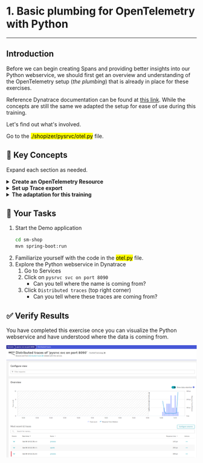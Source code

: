 # 1. Basic plumbing for OpenTelemetry with Python

---

## Introduction

Before we can begin creating Spans and providing better insights into our Python webservice, we should first get an overview and understanding of the OpenTelemetry setup (_the plumbing_) that is already in place for these exercises.

Reference Dynatrace documentation can be found at [this link](https://www.dynatrace.com/support/help/extend-dynatrace/opentelemetry/opentelemetry-traces/opentelemetry-ingest/opent-python#tabgroup--instrument-application--manual-instrumentation). While the concepts are still the same we adapted the setup for ease of use during this training.

Let's find out what's involved.

Go to the <mark>./shopizer/pysrvc/otel.py</mark> file.

## 📑 Key Concepts

Expand each section as needed.

<details>
  <summary><strong>Create an OpenTelemetry Resource</strong></summary>

  A resource is nothing more than the representation of an entity which produces telemetry data. In Dynatrace, Resources define the Services which tie together our observability signals (traces, metrics, logs). OpenTelemetry provides an implementation of `Resource` as part of its `SDK`, all we have to provide is attributes to describe this resouce.

  We use two types of attributes. 
  On lines `43-47`, we provide some static details as strings:
  ```python
  resource = {
      ResourceAttributes.SERVICE_NAME: "pysrvc svc on port 8090",
      ResourceAttributes.SERVICE_VERSION: "v1.0.0",
      "environment": "hotday"
  }
  ```

  > 📝 **Note**: `ResourceAttributes` allows us to access "semantic attributes" - industry set standards for attribute names

  On lines `49-57`, we attempt to interrogate the OneAgent for some Dynatrace-specific attributes:
  ```python
  try:
      data = ''
      with open("dt_metadata_e617c525669e072eebe3d0f08212e8f2.json") as f:
          data = json.load(open(f.read()))
      resource.update(data)
  except:
      pass    

  return resource
  ```

  > 📝 **Note**: `dt_metadata_e617c525669e072eebe3d0f08212e8f2.json` is a file that contains a path under which OneAgent writes topology-specific dimensions related to the process reading it. This means we can provide Dynatrace with OneAgent supplied information about the Process that our Resource is running on. More on this in the [online documentation](https://www.dynatrace.com/support/help/shortlink/enrich-metrics#oneagent-file-open-interface).

  Finally, these resource attributes are used on line `64` where the Resource is created:
  ```python
      resource=Resource(self.resource_props)
  ```
</details>

<details>
  <summary><strong>Set up Trace export</strong></summary>

  With a resource in place that we can link our Traces to, all we need is a way to send our Traces to Dynatrace. Dynatrace supports ingesting Traces in `OTLP` format via the [Trace Ingest API](https://www.dynatrace.com/support/help/extend-dynatrace/opentelemetry/opentelemetry-traces/opentelemetry-trace-ingest-api); this is conveniently exposed locally by the OneAgent at `http://localhost:14499/otlp/v1/traces`.

  Before we can make use of the endpoint, however, we must set up our "ingest pipeline". This consists of:
  * **Trace Provider** - mandatory to start tracing and it associates traces with a Resource
  * **Span Processor** - watches the lifecycle of spans and sends them to an exporter when appropriate; we are using a `Batch Span Processor` which batches spans together and compresses data before sending it
  * **Span Exporter** - converts the spans to the required format for the backend platform; we are using the `OTLP Span Exporter` to send spans in OTLP format to the Dynatrace API

  On lines `62-71` you can see this all in action:
  ```python
  tracer_provider = TracerProvider(
      sampler=sampling.ALWAYS_ON,
      resource=Resource(self.resource_props)
  )
  tracer_provider.add_span_processor(
      BatchSpanProcessor(OTLPSpanExporter(
          endpoint="http://localhost:14499/otlp/v1/traces"
       ))
  )
  trace.set_tracer_provider(tracer_provider)
  ```

  From here on you may make use of the tracing capability by aquiring a tracer:
  ```python
  trace.get_tracer("whatever-tracer-name")
  ```
</details>

<details>
  <summary><strong>The adaptation for this training</strong></summary>

  The implementation here is a little different as the whole setup was written as a custom `class` called `CustomOpenTelemetry`.

  On line `94` we create an instance of this class:
  ```python
  ot = CustomOpenTelemetry()
  ```

  This allows us to then use our custom OpenTelemetry setup in other files through this variable `ot`.
  For example, we conveniently saved a tracer (`trace.get_tracer("perform-hot")`) as an attribute of `ot` on line `27`:
  ```python
  self.tracer = trace.get_tracer("perform-hot")
  ```
  So from here on, in all exercises, you can use `ot.tracer` and access the full functionality of the tracing SDK.
</details>

## 📌 Your Tasks

1. Start the Demo application
   ```bash
   cd sm-shop
   mvn spring-boot:run
   ```
2. Familiarize yourself with the code in the <mark>otel.py</mark> file.
3. Explore the Python webservice in Dynatrace
   1. Go to Services
   2. Click on `pysrvc svc on port 8090`
      * Can you tell where the name is coming from?
   3. Click `Distributed traces` (top right corner)
      * Can you tell where these traces are coming from?

## ✅ Verify Results

You have completed this exercise once you can visualize the Python webservice and have understood where the data is coming from.

![results](../../../assets/images/02-01-results.png)